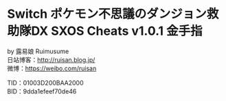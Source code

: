 # Switch ポケモン不思議のダンジョン救助隊DX SXOS Cheats v1.0.1 金手指
by 露易娘 Ruimusume</br>
日站博客：http://ruisan.blog.jp/</br>
微博：https://weibo.com/ruisan</br>

TID：01003D200BAA2000</br>
BID：9dda1efeef70de46
